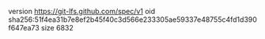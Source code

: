 version https://git-lfs.github.com/spec/v1
oid sha256:51f4ea31b7e8ef2b45f40c3d566e233305ae59337e48755c4fd1d390f647ea73
size 6832
